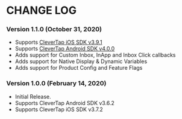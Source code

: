 # CHANGE LOG

### Version 1.1.0 (October 31, 2020)

* Supports [CleverTap iOS SDK v3.9.1](https://github.com/CleverTap/clevertap-ios-sdk/releases/tag/3.9.1)
* Supports [CleverTap Android SDK v4.0.0](https://github.com/CleverTap/clevertap-android-sdk/releases/tag/core-v4.0.0)
* Adds support for Custom Inbox, InApp and Inbox Click callbacks
* Adds support for Native Display & Dynamic Variables
* Adds support for Product Config and Feature Flags

### Version 1.0.0 (February 14, 2020)

* Initial Release.
* Supports CleverTap Android SDK v3.6.2
* Supports CleverTap iOS SDK v3.7.2

